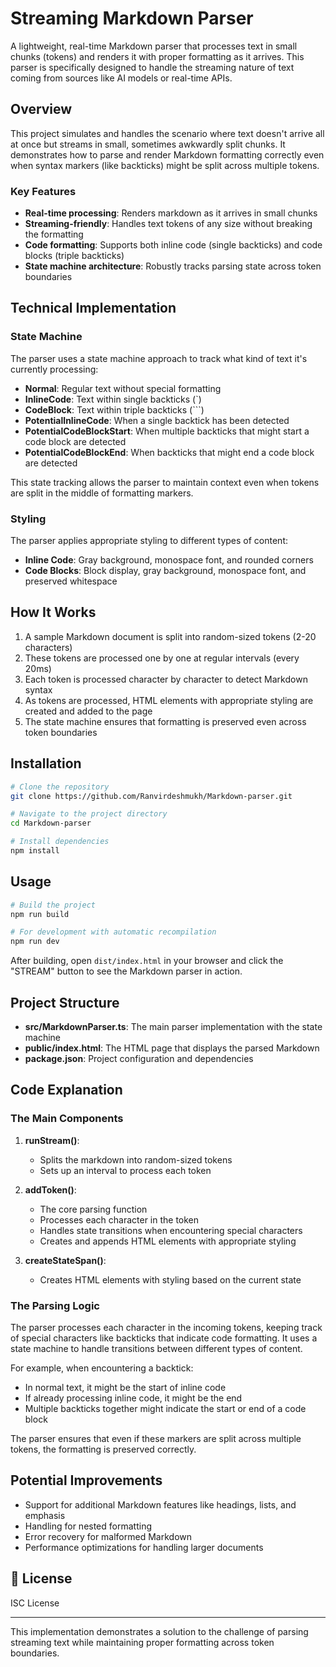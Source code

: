 # Streaming Markdown Parser

A lightweight, real-time Markdown parser that processes text in small chunks (tokens) and renders it with proper formatting as it arrives. This parser is specifically designed to handle the streaming nature of text coming from sources like AI models or real-time APIs.

##  Overview

This project simulates and handles the scenario where text doesn't arrive all at once but streams in small, sometimes awkwardly split chunks. It demonstrates how to parse and render Markdown formatting correctly even when syntax markers (like backticks) might be split across multiple tokens.

### Key Features

- **Real-time processing**: Renders markdown as it arrives in small chunks
- **Streaming-friendly**: Handles text tokens of any size without breaking the formatting
- **Code formatting**: Supports both inline code (single backticks) and code blocks (triple backticks)
- **State machine architecture**: Robustly tracks parsing state across token boundaries

##  Technical Implementation

### State Machine

The parser uses a state machine approach to track what kind of text it's currently processing:

- **Normal**: Regular text without special formatting
- **InlineCode**: Text within single backticks (`)
- **CodeBlock**: Text within triple backticks (```)
- **PotentialInlineCode**: When a single backtick has been detected
- **PotentialCodeBlockStart**: When multiple backticks that might start a code block are detected
- **PotentialCodeBlockEnd**: When backticks that might end a code block are detected

This state tracking allows the parser to maintain context even when tokens are split in the middle of formatting markers.

### Styling

The parser applies appropriate styling to different types of content:

- **Inline Code**: Gray background, monospace font, and rounded corners
- **Code Blocks**: Block display, gray background, monospace font, and preserved whitespace

## How It Works

1. A sample Markdown document is split into random-sized tokens (2-20 characters)
2. These tokens are processed one by one at regular intervals (every 20ms)
3. Each token is processed character by character to detect Markdown syntax
4. As tokens are processed, HTML elements with appropriate styling are created and added to the page
5. The state machine ensures that formatting is preserved even across token boundaries

##  Installation

```bash
# Clone the repository
git clone https://github.com/Ranvirdeshmukh/Markdown-parser.git

# Navigate to the project directory
cd Markdown-parser

# Install dependencies
npm install
```

##  Usage

```bash
# Build the project
npm run build

# For development with automatic recompilation
npm run dev
```

After building, open `dist/index.html` in your browser and click the "STREAM" button to see the Markdown parser in action.

##  Project Structure

- **src/MarkdownParser.ts**: The main parser implementation with the state machine
- **public/index.html**: The HTML page that displays the parsed Markdown
- **package.json**: Project configuration and dependencies

##  Code Explanation

### The Main Components

1. **runStream()**: 
   - Splits the markdown into random-sized tokens
   - Sets up an interval to process each token

2. **addToken()**: 
   - The core parsing function
   - Processes each character in the token
   - Handles state transitions when encountering special characters
   - Creates and appends HTML elements with appropriate styling

3. **createStateSpan()**: 
   - Creates HTML elements with styling based on the current state

### The Parsing Logic

The parser processes each character in the incoming tokens, keeping track of special characters like backticks that indicate code formatting. It uses a state machine to handle transitions between different types of content.

For example, when encountering a backtick:
- In normal text, it might be the start of inline code
- If already processing inline code, it might be the end
- Multiple backticks together might indicate the start or end of a code block

The parser ensures that even if these markers are split across multiple tokens, the formatting is preserved correctly.

##  Potential Improvements

- Support for additional Markdown features like headings, lists, and emphasis
- Handling for nested formatting
- Error recovery for malformed Markdown
- Performance optimizations for handling larger documents

## 📄 License

ISC License

---

This implementation demonstrates a solution to the challenge of parsing streaming text while maintaining proper formatting across token boundaries.

